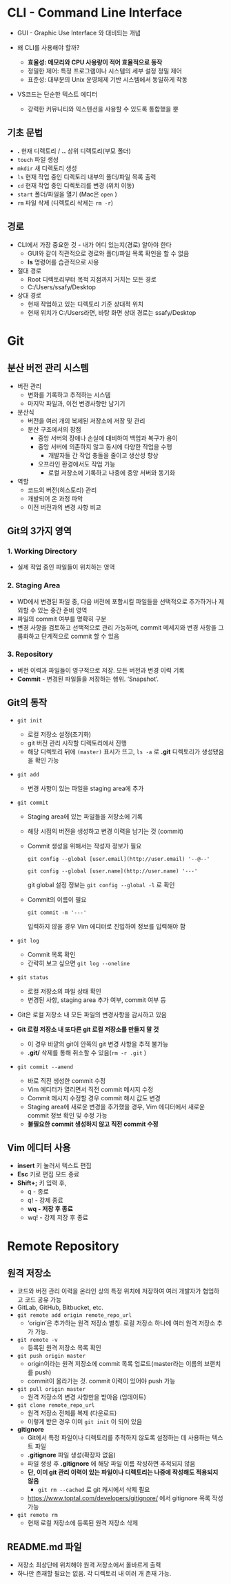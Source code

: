 # CLI - Command Line Interface

- GUI - Graphic Use Interface 와 대비되는 개념
- 왜 CLI를 사용해야 할까?
    - **효율성: 메모리와 CPU 사용량이 적어 효율적으로 동작**
    - 정밀한 제어: 특정 프로그램이나 시스템의 세부 설정 정밀 제어
    - 표준성: 대부분의 Unix 운영체제 기반 시스템에서 동일하게 작동

- VS코드는 단순한 텍스트 에디터
    - 강력한 커뮤니티와 익스텐션을 사용할 수 있도록 통합했을 뿐

## 기초 문법

- **.** 현재 디렉토리 / **..** 상위 디렉토리(부모 폴더)
- `touch` 파일 생성
- `mkdir` 새 디렉토리 생성
- `ls` 현재 작업 중인 디렉토리 내부의 폴더/파일 목록 출력
- `cd` 현재 작업 중인 디렉토리를 변경 (위치 이동)
- `start` 폴더/파일을 열기 (Mac은 `open` )
- `rm` 파일 삭제 (디렉토리 삭제는 `rm -r`)

## 경로

- CLI에서 가장 중요한 것 - 내가 어디 있는지(경로) 알아야 한다
    - GUI와 같이 직관적으로 경로와 폴더/파일 목록 확인을 할 수 없음
    - **ls** 명령어를 습관적으로 사용
- 절대 경로
    - Root 디렉토리부터 목적 지점까지 거치는 모든 경로
    - C:/Users/ssafy/Desktop
- 상대 경로
    - 현재 작업하고 있는 디렉토리 기준 상대적 위치
    - 현재 위치가 C:/Users라면, 바탕 화면 상대 경로는 ssafy/Desktop

# Git

## 분산 버전 관리 시스템

- 버전 관리
    - 변화를 기록하고 추적하는 시스템
    - 마지막 파일과, 이전 변경사항만 남기기
- 분산식
    - 버전을 여러 개의 복제된 저장소에 저장 및 관리
    - 분산 구조에서의 장점
        - 중앙 서버의 장애나 손실에 대비하여 백업과 복구가 용이
        - 중앙 서버에 의존하지 않고 동시에 다양한 작업을 수행
            - 개발자들 간 작업 충돌을 줄이고 생산성 향상
        - 오프라인 환경에서도 작업 가능
            - 로컬 저장소에 기록하고 나중에 중앙 서버와 동기화
- 역할
    - 코드의 버전(히스토리) 관리
    - 개발되어 온 과정 파악
    - 이전 버전과의 변경 사항 비교

## Git의 3가지 영역

### 1. Working Directory

- 실제 작업 중인 파일들이 위치하는 영역

### 2. Staging Area

- WD에서 변경된 파일 중, 다음 버전에 포함시킬 파일들을 선택적으로 추가하거나 제외할 수 있는 중간 준비 영역
- 파일의 commit 여부를 명확히 구분
- 변경 사항을 검토하고 선택적으로 관리 가능하며, commit 메세지와 변경 사항을 그룹화하고 단계적으로 commit 할 수 있음

### 3. Repository

- 버전 이력과 파일들이 영구적으로 저장. 모든 버전과 변경 이력 기록
- **Commit** -  변경된 파일들을 저장하는 행위. ‘Snapshot’.

## Git의 동작

- `git init`
    - 로컬 저장소 설정(초기화)
    - git 버전 관리 시작할 디렉토리에서 진행
    - 해당 디렉토리 뒤에 `(master)` 표시가 뜨고, `ls -a` 로 **.git** 디렉토리가 생성됐음을 확인 가능
- `git add`
    - 변경 사항이 있는 파일을 staging area에 추가
- `git commit`
    - Staging area에 있는 파일들을 저장소에 기록
    - 해당 시점의 버전을 생성하고 변경 이력을 남기는 것 (commit)
    - Commit 생성을 위해서는 작성자 정보가 필요
        
        `git config --global [user.email](http://user.email) '--@--'` 
        
        `git config --global [user.name](http://user.name) '---'` 
        
        git global 설정 정보는 `git config --global -l` 로 확인
        
    - Commit의 이름이 필요
        
        `git commit -m '---'` 
        
        입력하지 않을 경우 Vim 에디터로 진입하여 정보를 입력해야 함
        
- `git log`
    - Commit 목록 확인
    - 간략히 보고 싶으면 `git log --oneline`
- `git status`
    - 로컬 저장소의 파일 상태 확인
    - 변경된 사항, staging area 추가 여부, commit 여부 등
- Git은 로컬 저장소 내 모든 파일의 변경사항을 감시하고 있음
- **Git 로컬 저장소 내 또다른 git 로컬 저장소를 만들지 말 것**
    - 이 경우 바깥의 git이 안쪽의 git 변경 사항을 추적 불가능
    - **.git/** 삭제를 통해 취소할 수 있음(`rm -r .git` )

- `git commit --amend`
    - 바로 직전 생성한 commit 수정
    - Vim 에디터가 열리면서 직전 commit 메시지 수정
    - Commit 메시지 수정할 경우 commit 해시 값도 변경
    - Staging area에 새로운 변경을 추가했을 경우, Vim 에디터에서 새로운 commit 정보 확인 및 수정 가능
    - **불필요한 commit 생성하지 않고 직전 commit 수정**

## Vim 에디터 사용

- **insert** 키 눌러서 텍스트 편집
- **Esc** 키로 편집 모드 종료
- **Shift+;** 키 입력 후,
    - q - 종료
    - q! - 강제 종료
    - **wq - 저장 후 종료**
    - wq! - 강제 저장 후 종료

# Remote Repository

## 원격 저장소

- 코드와 버전 관리 이력을 온라인 상의 특정 위치에 저장하여 여러 개발자가 협업하고 코드 공유 가능
- GitLab, GitHub, Bitbucket, etc.
- `git remote add origin remote_repo_url`
    - ‘origin’은 추가하는 원격 저장소 별칭. 로컬 저장소 하나에 여러 원격 저장소 추가 가능.
- `git remote -v`
    - 등록된 원격 저장소 목록 확인
- `git push origin master`
    - origin이라는 원격 저장소에 commit 목록 업로드(master라는 이름의 브랜치를 push)
    - commit이 올라가는 것. commit 이력이 있어야 push 가능
- `git pull origin master`
    - 원격 저장소의 변경 사항만을 받아옴 (업데이트)
- `git clone remote_repo_url`
    - 원격 저장소 전체를 복제 (다운로드)
    - 이렇게 받은 경우 이미 `git init` 이 되어 있음
- **gitignore**
    - Git에서 특정 파일이나 디렉토리를 추적하지 않도록 설정하는 데 사용하는 텍스트 파일
    - **.gitignore** 파일 생성(확장자 없음)
    - 파일 생성 후 **.gitignore** 에 해당 파일 이름 작성하면 추적되지 않음
    - **단, 이미 git 관리 이력이 있는 파일이나 디렉토리는 나중에 작성해도 적용되지 않음**
        - `git rm --cached` 로 git 캐시에서 삭제 필요
    - https://www.toptal.com/developers/gitignore/ 에서 gitignore 목록 작성 가능
- `git remote rm`
    - 현재 로컬 저장소에 등록된 원격 저장소 삭제

## README.md 파일

- 저장소 최상단에 위치해야 원격 저장소에서 올바르게 출력
- 하나만 존재할 필요는 없음. 각 디렉토리 내 여러 개 존재 가능.
